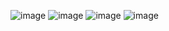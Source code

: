 ![image](https://github.com/user-attachments/assets/f2e63367-2e63-4b4e-91a9-75f9af1a4762)
![image](https://github.com/user-attachments/assets/d4334861-4cdc-45a4-bed6-3001580c5e79)
![image](https://github.com/user-attachments/assets/08b30d82-9cdb-4be1-af90-2986fc4fbeec)
![image](https://github.com/user-attachments/assets/ef25b43a-c176-48c2-a618-ec2ff96dc841)
